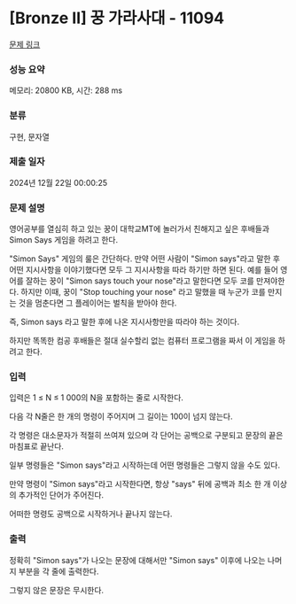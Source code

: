# [Bronze II] 꿍 가라사대 - 11094 

[문제 링크](https://www.acmicpc.net/problem/11094) 

### 성능 요약

메모리: 20800 KB, 시간: 288 ms

### 분류

구현, 문자열

### 제출 일자

2024년 12월 22일 00:00:25

### 문제 설명

<p>영어공부를 열심히 하고 있는 꿍이 대학교MT에 놀러가서 친해지고 싶은 후배들과 Simon Says 게임을 하려고 한다.</p>

<p>"Simon Says" 게임의 룰은 간단하다. 만약 어떤 사람이 "Simon says"라고 말한 후 어떤 지시사항을 이야기했다면 모두 그 지시사항을 따라 하기만 하면 된다. 예를 들어 영어를 잘하는 꿍이 "Simon says touch your nose"라고 말한다면 모두 코를 만져야한다. 하지만 이때, 꿍이 "Stop touching your nose" 라고 말했을 때 누군가 코를 만지는 것을 멈춘다면 그 플레이어는 벌칙을 받아야 한다.</p>

<p>즉, Simon says 라고 말한 후에 나온 지시사항만을 따라야 하는 것이다.</p>

<p>하지만 똑똑한 컴공 후배들은 절대 실수할리 없는 컴퓨터 프로그램을 짜서 이 게임을 하려고 한다.</p>

### 입력 

 <p>입력은 1 ≤ N ≤ 1 000의 N을 포함하는 줄로 시작한다.</p>

<p>다음 각 N줄은 한 개의 명령이 주어지며 그 길이는 100이 넘지 않는다.</p>

<p>각 명령은 대소문자가 적절히 쓰여져 있으며 각 단어는 공백으로 구분되고 문장의 끝은 마침표로 끝난다.</p>

<p>일부 명령들은 "Simon says"라고 시작하는데 어떤 명령들은 그렇지 않을 수도 있다.</p>

<p>만약 명령이 "Simon says"라고 시작한다면, 항상 "says" 뒤에 공백과 최소 한 개 이상의 추가적인 단어가 주어진다.</p>

<p>어떠한 명령도 공백으로 시작하거나 끝나지 않는다.</p>

### 출력 

 <p>정확히 "Simon says"가 나오는 문장에 대해서만 "Simon says" 이후에 나오는 나머지 부분을 각 줄에 출력한다.</p>

<p>그렇지 않은 문장은 무시한다.</p>

